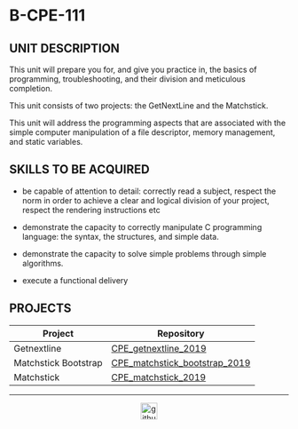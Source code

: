 # B-CPE-111

## UNIT DESCRIPTION

This unit will prepare you for, and give you practice in, the basics of programming, troubleshooting, and their division and meticulous completion.

This unit consists of two projects: the GetNextLine and the Matchstick.

This unit will address the programming aspects that are associated with the simple computer manipulation of a file descriptor, memory management, and static variables.

## SKILLS TO BE ACQUIRED

- be capable of attention to detail: correctly read a subject, respect the norm in order to achieve a clear and logical division of your project, respect the rendering instructions etc

- demonstrate the capacity to correctly manipulate C programming language: the syntax, the structures, and simple data.

- demonstrate the capacity to solve simple problems through simple algorithms.

- execute a functional delivery

## PROJECTS

| Project  | Repository |
| ------------- | ------------- |
| Getnextline  | [CPE_getnextline_2019](./CPE_getnextline_2019)  |
| Matchstick Bootstrap | [CPE_matchstick_bootstrap_2019](./CPE_matchstick_bootstrap_2019)  |
| Matchstick | [CPE_matchstick_2019](./CPE_matchstick_2019)  |

---

<div align="center">

<a href="https://github.com/blacky-yg" target="_blank"><img src="https://cdn.jsdelivr.net/npm/simple-icons@3.0.1/icons/github.svg" alt="github.com" width="30"></a>

</div>